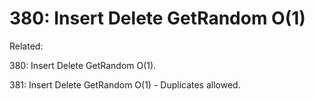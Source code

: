 # 380: Insert Delete GetRandom O(1)

Related:

380: Insert Delete GetRandom O(1).

381: Insert Delete GetRandom O(1) - Duplicates allowed.